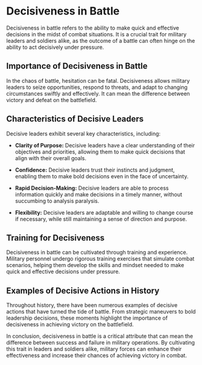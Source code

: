 <h1>Decisiveness in Battle</h1>
<p>Decisiveness in battle refers to the ability to make quick and effective decisions in the midst of combat situations. It is a crucial trait for military leaders and soldiers alike, as the outcome of a battle can often hinge on the ability to act decisively under pressure.</p>
<h2>Importance of Decisiveness in Battle</h2>
<p>In the chaos of battle, hesitation can be fatal. Decisiveness allows military leaders to seize opportunities, respond to threats, and adapt to changing circumstances swiftly and effectively. It can mean the difference between victory and defeat on the battlefield.</p>
<h2>Characteristics of Decisive Leaders</h2>
<p>Decisive leaders exhibit several key characteristics, including:</p>
<ul>
<li>
<p><strong>Clarity of Purpose:</strong> Decisive leaders have a clear understanding of their objectives and priorities, allowing them to make quick decisions that align with their overall goals.</p>
</li>
<li>
<p><strong>Confidence:</strong> Decisive leaders trust their instincts and judgment, enabling them to make bold decisions even in the face of uncertainty.</p>
</li>
<li>
<p><strong>Rapid Decision-Making:</strong> Decisive leaders are able to process information quickly and make decisions in a timely manner, without succumbing to analysis paralysis.</p>
</li>
<li>
<p><strong>Flexibility:</strong> Decisive leaders are adaptable and willing to change course if necessary, while still maintaining a sense of direction and purpose.</p>
</li>
</ul>
<h2>Training for Decisiveness</h2>
<p>Decisiveness in battle can be cultivated through training and experience. Military personnel undergo rigorous training exercises that simulate combat scenarios, helping them develop the skills and mindset needed to make quick and effective decisions under pressure.</p>
<h2>Examples of Decisive Actions in History</h2>
<p>Throughout history, there have been numerous examples of decisive actions that have turned the tide of battle. From strategic maneuvers to bold leadership decisions, these moments highlight the importance of decisiveness in achieving victory on the battlefield.</p>
<p>In conclusion, decisiveness in battle is a critical attribute that can mean the difference between success and failure in military operations. By cultivating this trait in leaders and soldiers alike, military forces can enhance their effectiveness and increase their chances of achieving victory in combat.</p>